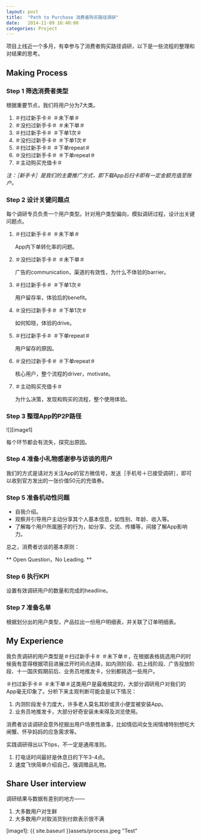 ```yaml
---
layout: post
title:  "Path to Purchase 消费者购买路径调研"
date:   2014-11-09 16:40:00
categories: Project
---
```


项目上线近一个多月，有幸参与了消费者购买路径调研，以下是一些流程的整理和对结果的思考。

## Making Process

### Step 1 筛选消费者类型

根据重要节点，我们将用户分为7大类。

1. ＃扫过新手卡＃ ＃未下单＃
2. ＃没扫过新手卡＃ ＃未下单＃
3. ＃扫过新手卡＃ ＃下单1次＃
4. ＃没扫过新手卡＃ ＃下单1次＃
5. ＃扫过新手卡＃ ＃下单repeat＃
6. ＃没扫过新手卡＃ ＃下单repeat＃
7. ＃主动购买充值卡＃

*注：［新手卡］是我们的主要推广方式，即下载App后扫卡即有一定金额充值至账户。*

### Step 2 设计关键问题点

每个调研专员负责一个用户类型。针对用户类型偏向，模拟调研过程，设计出关键问题点。

1. ＃扫过新手卡＃ ＃未下单＃

    App内下单转化率的问题。

2. ＃没扫过新手卡＃ ＃未下单＃

    广告的communication，渠道的有效性，为什么不体验的barrier。

3. ＃扫过新手卡＃ ＃下单1次＃

    用户留存率，体验后的benefit。

4. ＃没扫过新手卡＃ ＃下单1次＃

    如何知晓，体验的drive。

5. ＃扫过新手卡＃ ＃下单repeat＃

    用户留存的原因。

6. ＃没扫过新手卡＃ ＃下单repeat＃
    
    核心用户，整个流程的driver，motivate。

7. ＃主动购买充值卡＃ 

    为什么决策，发现和购买的流程，整个使用体验。

### Step 3 整理App的P2P路径

![][image1]


每个环节都会有流失，探究出原因。

### Step 4 准备小礼物感谢参与访谈的用户

我们的方式是请对方关注App的官方微信号，发送［手机号＋已接受调研］，即可以收到官方发出的一张价值50元的充值券。

### Step 5 准备机动性问题

- 自我介绍。
- 观察并引导用户主动分享其个人基本信息，如性别、年龄、收入等。
- 了解每个用户所属圈子的行为，如分享、交流、传播等，间接了解App影响力。

 总之，消费者访谈的基本原则：

  ** Open Question，No Leading. **

### Step 6 执行KPI

设置有效调研用户的数量和完成的headline。

### Step 7 准备名单

根据划分出的用户类型，产品拉出一份用户明细表，并关联了订单明细表。

## My Experience

我负责调研的用户类型是＃扫过新手卡＃ ＃未下单＃，在根据表格挑选用户的时候我有意得根据项目进展岔开时间点选择，如内测阶段、初上线阶段、广告投放阶段、十一国庆假期前后、业务员地推发卡，分别都挑选一些用户。

＃扫过新手卡＃ ＃未下单＃这类用户是最难搞定的，大部分调研用户对我们的App毫无印象了。分析下来主观判断可能会是以下情况：

1. 内测阶段发卡力度大，许多老人莫名其妙或贪小便宜被安装App。
2. 业务员地推发卡，大部分好奇安装未来得及浏览使用。

消费者访谈调研会意外挖掘出用户场景性故事，比如情侣间女生闹情绪特别想吃大闸蟹、怀孕妈妈的应急需求等。


实践调研得出以下tips，不一定是通用准则。

1. 打电话时间最好是休息日的下午3-4点。
2. 速度飞快简单介绍自己，强调赠品礼物。

## Share User interview

调研结果与数据有差别的地方——

1. 大多数用户对生鲜
2. 大多数用户对取消货到付款表示很不满




[image1]: {{ site.baseurl }}assets/process.jpeg "Test"